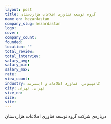 ```yaml
---
layout: post
title: گروه توسعه فناوری اطلاعات هزاردستان
name_en: hezardastan
company_slug: hezardastan
logo: 
cover: 
company_count:
founded:
location: ""
total_review: 
total_interview: 
salary_avg: 
salary_min: 
salary_max: 
rate: 
view_count: 
industry: کامپیوتر، فناوری اطلاعات و اینترنت
city: تهران, تهران
size_en: 
size: 
site: 
---
```


درباره‌ی شرکت گروه توسعه فناوری اطلاعات هزاردستان